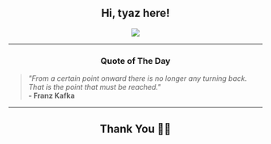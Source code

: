<h2 align="center"> Hi, tyaz here!</h2>

<p align="center">
<a href="https://github.com/tyazx" alt="github streak"><img src="https://dvst-streak.herokuapp.com/?user=tyazx&theme=tokyonight&fire=DD472C"></a>
</p>

<hr>
<h3 align="center">Quote of The Day</h3>
<p align="center">
<blockquote>
<i>"From a certain point onward there is no longer any turning back. That is the point that must be reached."</i>
<br>
<b>- Franz Kafka</b>
</blockquote>
</p>


<hr>
<h2 align="center">Thank You 🙏🏼</h2>
